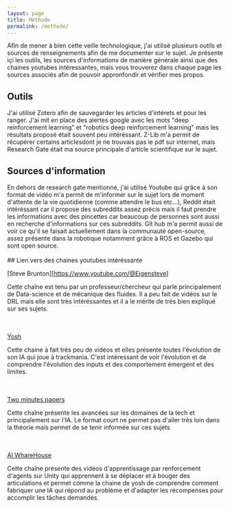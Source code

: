 ```yaml
---
layout: page
title: Méthode
permalink: /methode/
---
```

<link rel="stylesheet" href="https://picorba.github.io/Rapport-veille-technologique/assets/css/theme_dark.css">


<div class="texte">
Afin de mener à bien cette veille technologique,  j'ai utilisé plusieurs outils et sources de renseignements afin de me documenter sur le sujet. Je présente içi les outils, les sources d'informations de manière générale ainsi que des chaines youtubes intéressantes, mais vous trouverez dans chaque page les sources associés afin de pouvoir appronfondir et vérifier mes propos. <br>

</div>

## Outils 

<div class="text">
J'ai utilisé Zotero afin de sauvegarder les articles d'intérets et pour les ranger. J'ai mit en place des alertes google avec les mots "deep reinforcement learning" et "robotics deep reinforcement learning" mais les résultats proposé était souvent peu intéréssant. Z-Lib m'a permit de récupérer certains articlesdont je ne trouvais pas le pdf sur internet, mais Research Gate était ma source principale d'article scientifique sur le sujet. 
</div>

## Sources d'information

<div class="text">
En dehors de research gate mentionné, j'ai utilisé Youtube qui grâce à son format de vidéo m'a permit de m'informer sur le sujet lors de moment d'attente de la vie quotidienne (comme attendre le bus etc...), Reddit était intéréssant car il propose des subreddits assez précis mais il faut prendre les informations avec des pincettes car beaucoup de personnes sont aussi en recherche d'informations sur ces subreddits. Git hub m'a permit aussi de voir ce qu'il se faisait actuellement dans la communauté open-source, assez présente dans la robotique notamment grâce à ROS et Gazebo qui sont open source.
</div>

<br>
## Lien vers des chaines youtubes intéréssante 
<br>



[Steve Brunton][https://www.youtube.com/@Eigensteve] <div class="text"> Cette chaîne est tenu par un professeur/chercheur qui parle principalement de Data-science et de mécanique des fluides. Il a peu fait de vidéos sur le DRL mais elle sont très intéréssantes et il a le mérite de très bien expliqué sur ses sujets. </div><br><br>

[Yosh](https://www.youtube.com/@yoshtm)  <div class="text">  Cette chaine à fait très peu de vidéos et elles présente toutes l'évolution de son IA qui joue à trackmania. C'est intéressant de voir l'évolution et de comprendre l'évolution des inputs et des comportement émergent et des limites. </div> <br><br>

[Two minutes papers](https://www.youtube.com/@TwoMinutePapers)  <div class="text">  Cette chaîne présente les avancées sur les domaines de la tech et principalement sur l'IA. Le format court ne permet pas d'aller très loin dans la théorie mais permet de se tenir informée sur ces sujets </div> <br><br>

[AI WhareHouse](https://www.youtube.com/@aiwarehouse)  <div class="text">  Cette chaîne présente des vidéos d'apprentissage par renforcement d'agents sur Unity qui apprennent à se déplacer et à bouger des articulations et permet comme la chaine de yosh de comprendre comment fabriquer une IA qui répond au problème et d'adapter les récompenses pour accomplir les tâches demandés. </div> <br> 

</div>